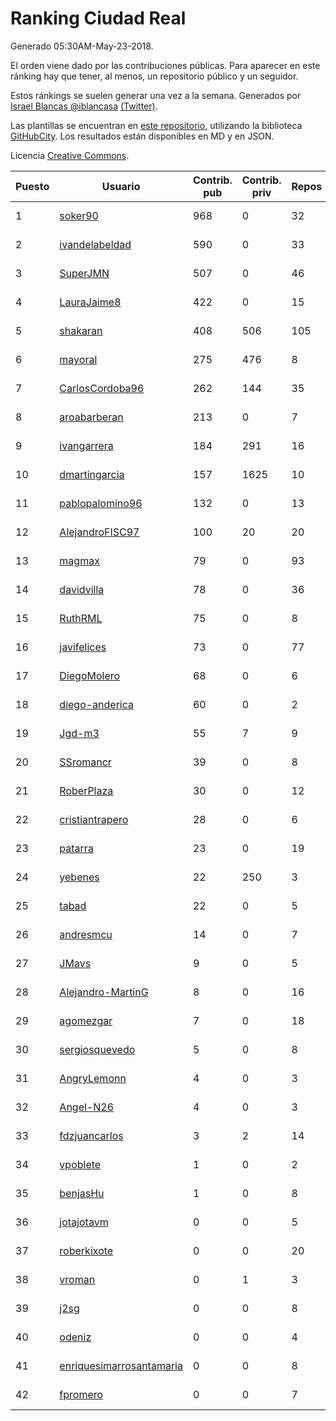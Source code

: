 # Ranking Ciudad Real

Generado 05:30AM-May-23-2018.

El orden viene dado por las contribuciones públicas. Para aparecer en este ránking hay que tener, al menos, un repositorio público y un seguidor.

Estos ránkings se suelen generar una vez a la semana. Generados por [Israel Blancas @iblancasa](https://github.com/iblancasa/) [(Twitter)](https://twitter.com/iblancasa).

Las plantillas se encuentran en [este repositorio](https://github.com/iblancasa/GH-Spanish-Ranking), utilizando la biblioteca [GitHubCity](https://github.com/iblancasa/GitHubCity). Los resultados están disponibles en MD y en JSON.

Licencia [Creative Commons](https://creativecommons.org/licenses/by/4.0/).

| Puesto   |  Usuario  | Contrib. pub | Contrib. priv |Repos| Followers | Desde |  Avatar  |
|----------|-----------|--------------|---------------|-----|-----------|-------|----------|
|1|[soker90](https://github.com/soker90)|968|0|32|5|2014-08-03|![soker90](https://avatars0.githubusercontent.com/u/8345188)|
|2|[ivandelabeldad](https://github.com/ivandelabeldad)|590|0|33|14|2014-12-27|![ivandelabeldad](https://avatars3.githubusercontent.com/u/10326536)|
|3|[SuperJMN](https://github.com/SuperJMN)|507|0|46|36|2012-12-23|![SuperJMN](https://avatars0.githubusercontent.com/u/3109851)|
|4|[LauraJaime8](https://github.com/LauraJaime8)|422|0|15|5|2016-09-27|![LauraJaime8](https://avatars3.githubusercontent.com/u/22475540)|
|5|[shakaran](https://github.com/shakaran)|408|506|105|26|2008-06-19|![shakaran](https://avatars0.githubusercontent.com/u/14254)|
|6|[mayoral](https://github.com/mayoral)|275|476|8|31|2008-04-06|![mayoral](https://avatars0.githubusercontent.com/u/5371)|
|7|[CarlosCordoba96](https://github.com/CarlosCordoba96)|262|144|35|21|2016-09-28|![CarlosCordoba96](https://avatars3.githubusercontent.com/u/22503199)|
|8|[aroabarberan](https://github.com/aroabarberan)|213|0|7|2|2016-07-02|![aroabarberan](https://avatars0.githubusercontent.com/u/20259992)|
|9|[ivangarrera](https://github.com/ivangarrera)|184|291|16|2|2015-12-11|![ivangarrera](https://avatars0.githubusercontent.com/u/16254826)|
|10|[dmartingarcia](https://github.com/dmartingarcia)|157|1625|10|9|2015-03-16|![dmartingarcia](https://avatars1.githubusercontent.com/u/11503528)|
|11|[pablopalomino96](https://github.com/pablopalomino96)|132|0|13|4|2016-10-06|![pablopalomino96](https://avatars0.githubusercontent.com/u/22655548)|
|12|[AlejandroFISC97](https://github.com/AlejandroFISC97)|100|20|20|8|2017-02-19|![AlejandroFISC97](https://avatars2.githubusercontent.com/u/25884198)|
|13|[magmax](https://github.com/magmax)|79|0|93|41|2011-01-26|![magmax](https://avatars3.githubusercontent.com/u/584026)|
|14|[davidvilla](https://github.com/davidvilla)|78|0|36|16|2011-06-08|![davidvilla](https://avatars2.githubusercontent.com/u/838459)|
|15|[RuthRML](https://github.com/RuthRML)|75|0|8|7|2016-09-28|![RuthRML](https://avatars0.githubusercontent.com/u/22493098)|
|16|[javifelices](https://github.com/javifelices)|73|0|77|15|2013-02-24|![javifelices](https://avatars3.githubusercontent.com/u/3685015)|
|17|[DiegoMolero](https://github.com/DiegoMolero)|68|0|6|8|2015-09-28|![DiegoMolero](https://avatars2.githubusercontent.com/u/14870400)|
|18|[diego-anderica](https://github.com/diego-anderica)|60|0|2|4|2016-09-20|![diego-anderica](https://avatars3.githubusercontent.com/u/22325064)|
|19|[Jgd-m3](https://github.com/Jgd-m3)|55|7|9|2|2017-03-21|![Jgd-m3](https://avatars3.githubusercontent.com/u/26570829)|
|20|[SSromancr](https://github.com/SSromancr)|39|0|8|3|2017-02-27|![SSromancr](https://avatars1.githubusercontent.com/u/26056669)|
|21|[RoberPlaza](https://github.com/RoberPlaza)|30|0|12|5|2018-02-19|![RoberPlaza](https://avatars2.githubusercontent.com/u/36627781)|
|22|[cristiantrapero](https://github.com/cristiantrapero)|28|0|6|2|2017-08-24|![cristiantrapero](https://avatars1.githubusercontent.com/u/31318873)|
|23|[patarra](https://github.com/patarra)|23|0|19|4|2012-09-04|![patarra](https://avatars1.githubusercontent.com/u/2276101)|
|24|[yebenes](https://github.com/yebenes)|22|250|3|18|2011-10-08|![yebenes](https://avatars1.githubusercontent.com/u/1112888)|
|25|[tabad](https://github.com/tabad)|22|0|5|4|2012-08-20|![tabad](https://avatars2.githubusercontent.com/u/2183103)|
|26|[andresmcu](https://github.com/andresmcu)|14|0|7|2|2014-04-01|![andresmcu](https://avatars2.githubusercontent.com/u/7127924)|
|27|[JMavs](https://github.com/JMavs)|9|0|5|6|2015-09-11|![JMavs](https://avatars1.githubusercontent.com/u/14231017)|
|28|[Alejandro-MartinG](https://github.com/Alejandro-MartinG)|8|0|16|6|2015-09-05|![Alejandro-MartinG](https://avatars2.githubusercontent.com/u/14140693)|
|29|[agomezgar](https://github.com/agomezgar)|7|0|18|17|2015-02-18|![agomezgar](https://avatars0.githubusercontent.com/u/11057399)|
|30|[sergiosquevedo](https://github.com/sergiosquevedo)|5|0|8|15|2012-04-28|![sergiosquevedo](https://avatars3.githubusercontent.com/u/1688176)|
|31|[AngryLemonn](https://github.com/AngryLemonn)|4|0|3|9|2014-02-19|![AngryLemonn](https://avatars2.githubusercontent.com/u/6731364)|
|32|[Angel-N26](https://github.com/Angel-N26)|4|0|3|2|2017-09-27|![Angel-N26](https://avatars2.githubusercontent.com/u/32328176)|
|33|[fdzjuancarlos](https://github.com/fdzjuancarlos)|3|2|14|2|2013-09-27|![fdzjuancarlos](https://avatars3.githubusercontent.com/u/5560118)|
|34|[vpoblete](https://github.com/vpoblete)|1|0|2|2|2012-08-23|![vpoblete](https://avatars1.githubusercontent.com/u/2203544)|
|35|[benjasHu](https://github.com/benjasHu)|1|0|8|3|2014-09-28|![benjasHu](https://avatars2.githubusercontent.com/u/8950146)|
|36|[jotajotavm](https://github.com/jotajotavm)|0|0|5|57|2013-12-10|![jotajotavm](https://avatars3.githubusercontent.com/u/6154935)|
|37|[roberkixote](https://github.com/roberkixote)|0|0|20|4|2011-02-10|![roberkixote](https://avatars3.githubusercontent.com/u/610447)|
|38|[vroman](https://github.com/vroman)|0|1|3|8|2009-01-09|![vroman](https://avatars3.githubusercontent.com/u/45230)|
|39|[j2sg](https://github.com/j2sg)|0|0|8|2|2011-03-18|![j2sg](https://avatars3.githubusercontent.com/u/677220)|
|40|[odeniz](https://github.com/odeniz)|0|0|4|2|2013-02-19|![odeniz](https://avatars2.githubusercontent.com/u/3634016)|
|41|[enriquesimarrosantamaria](https://github.com/enriquesimarrosantamaria)|0|0|8|6|2015-10-19|![enriquesimarrosantamaria](https://avatars0.githubusercontent.com/u/15198291)|
|42|[fpromero](https://github.com/fpromero)|0|0|7|2|2014-11-06|![fpromero](https://avatars3.githubusercontent.com/u/9592895)|
